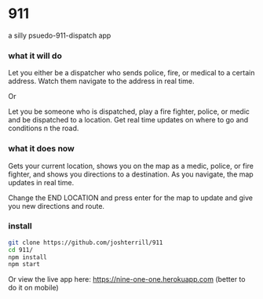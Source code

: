 # 911
a silly psuedo-911-dispatch app

### what it will do
Let you either be a dispatcher who sends police, fire, or medical to a certain address. Watch them navigate to the address in real time.

Or

Let you be someone who is dispatched, play a fire fighter, police, or medic and be dispatched to a location. Get real time updates on where to go and conditions n the road.

### what it does now
Gets your current location, shows you on the map as a medic, police, or fire fighter, and shows you directions to a destination. As you navigate, the map updates in real time.

Change the END LOCATION and press enter for the map to update and give you new directions and route.

### install
```bash
git clone https://github.com/joshterrill/911
cd 911/
npm install
npm start
```

Or view the live app here: https://nine-one-one.herokuapp.com (better to do it on mobile)